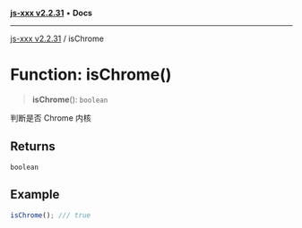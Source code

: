 [**js-xxx v2.2.31**](../README.md) • **Docs**

***

[js-xxx v2.2.31](../README.md) / isChrome

# Function: isChrome()

> **isChrome**(): `boolean`

判断是否 Chrome 内核

## Returns

`boolean`

## Example

```ts
isChrome(); /// true
```
